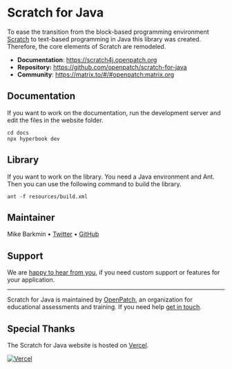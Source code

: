 # Scratch for Java

To ease the transition from the block-based programming environment
[Scratch](scratch.mit.edu) to text-based programming in Java this
library was created. Therefore, the core elements of Scratch are remodeled.

- **Documentation**: https://scratch4j.openpatch.org
- **Repository:** https://github.com/openpatch/scratch-for-java
- **Community**: https://matrix.to/#/#openpatch:matrix.org

## Documentation

If you want to work on the documentation, run the
development server and edit the files in the website folder.

```
cd docs
npx hyperbook dev
```

## Library

If you want to work on the library. You need a Java environment and Ant. Then you can use the following command to build
the library.

```
ant -f resources/build.xml
```

## Maintainer

Mike Barkmin • [Twitter](https://twitter.com/mikebarkmin) • [GitHub](https://github.com/mikebarkmin/)

## Support

We are [happy to hear from you](mailto:contact@openpatch.org), if you need custom support or features for your application.

---

Scratch for Java is maintained by [OpenPatch](https://openpatch.org), an organization for educational assessments and training. If you need help [get in touch](mailto:contact@openpatch.org).

## Special Thanks

The Scratch for Java website is hosted on [Vercel](https://vercel.com).

[![Vercel](https://www.datocms-assets.com/31049/1618983297-powered-by-vercel.svg)](https://vercel.com?utm_source=openpatch&utm_campaign=oss)
